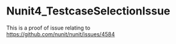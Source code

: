 # Nunit4_TestcaseSelectionIssue

This is a proof of issue relating to https://github.com/nunit/nunit/issues/4584
